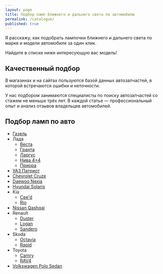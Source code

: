 ```yaml
---
layout: page
title: Подбор ламп ближнего и дальнего света по автомобилю
permalink: /catalogue/
published: true
---
```


Я расскажу, как подобрать лампочки ближнего и дальнего света по марке и модели автомобиля за один клик.

Найдите в списке ниже интересующую вас модель! 

## Качественный подбор

В магазинах и на сайтах пользуются базой данных автозапчастей, в которой встречаются ошибки и неточности.

У нас подбором занимаются специалисты по поиску автозапчастей со стажем не меньше трёх лет. В каждой статье — профессиональный опыт и анализ отзывов владельцев автомобилей.

## Подбор ламп по авто

- [Газель](//blizhniy-svet.ru/2018/01/19/Lampy-blizhnego-sveta-na-gazel.html)
- Лада
  - [Веста](//blizhniy-svet.ru/2018/02/20/Lampy-blizhnego-sveta-na-vestu.html)
  - [Гранта](//blizhniy-svet.ru/2018/01/25/Lampy-blizhnego-sveta-na-grantu.html)
  - [Ларгус](//blizhniy-svet.ru/2018/03/20/Lampy-blizhnego-sveta-na-largus.html)
  - [Нива 4×4](//blizhniy-svet.ru/2018/01/12/Lampy-blizhnego-sveta-na-nivu.html)
  - [Приора](//blizhniy-svet.ru/2018/01/15/Lampy-blizhnego-sveta-na-prioru.html)
- [УАЗ Патриот](//blizhniy-svet.ru/2018/03/22/Lampy-blizhnego-sveta-na-patriot.html)
- [Chevrolet Cruze](//blizhniy-svet.ru/2018/01/14/Lampy-blizhnego-sveta-na-cruze.html)
- [Daewoo Nexia](//blizhniy-svet.ru/2018/01/26/Lampy-blizhnego-sveta-na-nexia.html)
- [Hyundai Solaris](//blizhniy-svet.ru/2017/02/15/Lampy-blizhnego-sveta-na-solaris.html)
- Kia
  - [Cee'd](//blizhniy-svet.ru/2018/01/11/Lampy-blizhnego-sveta-na-ceed.html)
  - [Rio](//blizhniy-svet.ru/2017/12/06/Lampy-blizhnego-sveta-na-kia-rio.html)
- [Nissan Qashqai](//blizhniy-svet.ru/2018/02/09/Lampy-blizhnego-sveta-na-qashqai.html)
- Renault
  - [Duster](//blizhniy-svet.ru/2017/12/16/Lampy-blizhnego-sveta-na-duster.html)
  - [Logan](//blizhniy-svet.ru/2017/03/12/Lampy-blizhnego-sveta-na-logan.html)
  - [Sandero](//blizhniy-svet.ru/2018/03/28/Lampy-blizhnego-sveta-na-sandero.html)
- Skoda
  - [Octavia](//blizhniy-svet.ru/2018/02/08/Lampy-blizhnego-sveta-na-octavia.html)
  - [Rapid](//blizhniy-svet.ru/2018/03/21/Lampy-blizhnego-sveta-na-rapid.html)
- Toyota
  - [Camry](//blizhniy-svet.ru/2018/03/29/Lampy-blizhnego-sveta-na-camry.html)
  - [RAV4](//blizhniy-svet.ru/2018/02/04/Lampy-blizhnego-sveta-na-rav4.html)
- [Volkswagen Polo Sedan](//blizhniy-svet.ru/2017/02/25/Lampy-blizhnego-sveta-na-polo-sedan.html)
